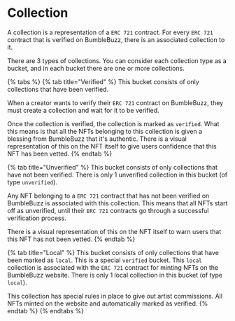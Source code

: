 # Collection

A collection is a representation of a `ERC 721` contract. For every `ERC 721` contract that is verified on BumbleBuzz, there is an associated collection to it.

There are 3 types of collections. You can consider each collection type as a bucket, and in each bucket there are one or more collections.

{% tabs %}
{% tab title="Verified" %}
This bucket consists of only collections that have been verified.

When a creator wants to verify their `ERC 721` contract on BumbleBuzz, they must create a collection and wait for it to be verified.

Once the collection is verified, the collection is marked as `verified`. What this means is that all the NFTs belonging to this collection is given a blessing from BumbleBuzz that it's authentic. There is a visual representation of this on the NFT itself to give users confidence that this NFT has been vetted.
{% endtab %}

{% tab title="Unverified" %}
This bucket consists of only collections that have not been verified. There is only 1 unverified collection in this bucket (of type `unverified`).&#x20;

Any NFT belonging to a `ERC 721` contract that has not been verified on BumbleBuzz is associated with this collection. This means that all NFTs start off as unverified, until their `ERC 721` contracts go through a successful verification process.

There is a visual representation of this on the NFT itself to warn users that this NFT has not been vetted.
{% endtab %}

{% tab title="Local" %}
This bucket consists of only collections that have been marked as `local`. This is a special `verified` bucket. This `local` collection is associated with the `ERC 721` contract for minting NFTs on the BumbleBuzz website. There is only 1 local collection in this bucket (of type `local`).&#x20;

This collection has special rules in place to give out artist commissions. All NFTs minted on the website and automatically marked as verified.
{% endtab %}
{% endtabs %}

